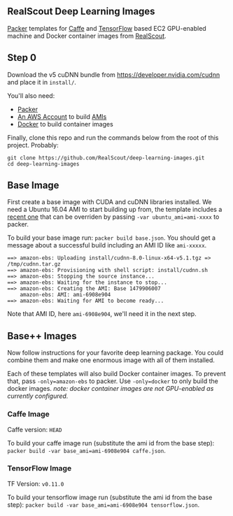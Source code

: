 ## RealScout Deep Learning Images

[Packer](http://packer.io) templates for [Caffe](http://caffe.berkeleyvision.org/) and [TensorFlow](https://www.tensorflow.org/) based EC2 GPU-enabled machine and Docker container images from [RealScout](http://realscout.com).

## Step 0

Download the v5 cuDNN bundle from https://developer.nvidia.com/cudnn and place it in `install/`.

You'll also need:
  * [Packer](https://www.packer.io/downloads.html)
  * [An AWS Account](https://aws.amazon.com/getting-started/) to build [AMIs](http://docs.aws.amazon.com/AWSEC2/latest/UserGuide/AMIs.html)
  * [Docker](http://docker.com) to build container images

Finally, clone this repo and run the commands below from the root of this project.  Probably:
```
git clone https://github.com/RealScout/deep-learning-images.git
cd deep-learning-images
```

## Base Image

First create a base image with CUDA and cuDNN libraries installed.  We need a Ubuntu 16.04 AMI to start building up from, the template includes a [recent one](https://console.aws.amazon.com/ec2/v2/home?region=us-east-1#Images:visibility=public-images;imageId=ami-40d28157;sort=creationDate) that can be overriden by passing `-var ubuntu_ami=ami-xxxx` to packer.

To build your base image run: `packer build base.json`.  You should get a message about a successful build including an AMI ID like `ami-xxxxx`.

```
==> amazon-ebs: Uploading install/cudnn-8.0-linux-x64-v5.1.tgz => /tmp/cudnn.tar.gz
==> amazon-ebs: Provisioning with shell script: install/cudnn.sh
==> amazon-ebs: Stopping the source instance...
==> amazon-ebs: Waiting for the instance to stop...
==> amazon-ebs: Creating the AMI: Base 1479906007
    amazon-ebs: AMI: ami-6908e904
==> amazon-ebs: Waiting for AMI to become ready...
```

Note that AMI ID, here `ami-6908e904`, we'll need it in the next step.

## Base++ Images

Now follow instructions for your favorite deep learning package.  You could combine them and make one enormous image with all of them installed.

Each of these templates will also build Docker container images.  To prevent that, pass `-only=amazon-ebs` to packer.  Use `-only=docker` to only build the docker images.  *note: docker container images are not GPU-enabled as currently configured.*

### Caffe Image

Caffe version: `HEAD`

To build your caffe image run (substitute the ami id from the base step): `packer build -var base_ami=ami-6908e904 caffe.json`.

### TensorFlow Image

TF Version: `v0.11.0`

To build your tensorflow image run (substitute the ami id from the base step): `packer build -var base_ami=ami-6908e904 tensorflow.json`.

